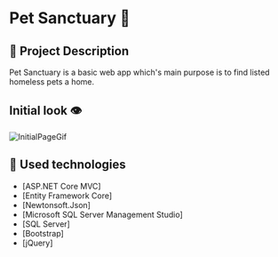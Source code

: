 # Pet Sanctuary 🐾

## :pencil: Project Description 
Pet Sanctuary is a basic web app which's main purpose is to find listed homeless pets a home.
## Initial look :eye:
![InitialPageGif](https://user-images.githubusercontent.com/63510557/147152779-755edb45-01c4-4b18-b6b1-43286ac61e72.gif)
## :hammer: Used technologies
* [ASP.NET Core MVC]
* [Entity Framework Core]
* [Newtonsoft.Json]
* [Microsoft SQL Server Management Studio]
* [SQL Server]
* [Bootstrap]
* [jQuery]
